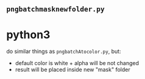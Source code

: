 ## `pngbatchmasknewfolder.py`  
# python3  
do similar things as `pngbatchAtocolor.py`, but:
- default color is white + alpha will be not changed
- result will be placed inside new "mask" folder